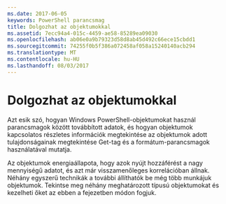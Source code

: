 ```yaml
---
ms.date: 2017-06-05
keywords: PowerShell parancsmag
title: Dolgozhat az objektumokkal
ms.assetid: 7ecc94a4-015c-4459-ae58-85289ea09030
ms.openlocfilehash: ab06e0a9b79323d58d8ab45d492c66ece15cbdd1
ms.sourcegitcommit: 74255f0b5f386a072458af058a15240140acb294
ms.translationtype: MT
ms.contentlocale: hu-HU
ms.lasthandoff: 08/03/2017
---
```

# <a name="working-with-objects"></a>Dolgozhat az objektumokkal
Azt esik szó, hogyan Windows PowerShell-objektumokat használ parancsmagok között továbbított adatok, és hogyan objektumok kapcsolatos részletes információk megtekintése az objektumok adott tulajdonságainak megtekintése Get-tag és a formátum-parancsmagok használatával mutatja.

Az objektumok energiaállapota, hogy azok nyújt hozzáférést a nagy mennyiségű adatot, és azt már visszamenőleges korrelációban állnak. Néhány egyszerű technikák a további állíthatók be még több munkájuk objektumok. Tekintse meg néhány meghatározott típusú objektumokat és kezelheti őket az ebben a fejezetben módon fogjuk.

